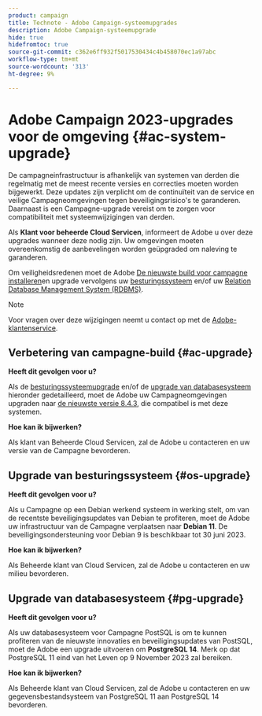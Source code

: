 ```yaml
---
product: campaign
title: Technote - Adobe Campaign-systeemupgrades
description: Adobe Campaign-systeemupgrade
hide: true
hidefromtoc: true
source-git-commit: c362e6ff932f5017530434c4b458070ec1a97abc
workflow-type: tm+mt
source-wordcount: '313'
ht-degree: 9%

---
```


# Adobe Campaign 2023-upgrades voor de omgeving {#ac-system-upgrade}

De campagneinfrastructuur is afhankelijk van systemen van derden die regelmatig met de meest recente versies en correcties moeten worden bijgewerkt. Deze updates zijn verplicht om de continuïteit van de service en veilige Campagneomgevingen tegen beveiligingsrisico&#39;s te garanderen. Daarnaast is een Campagne-upgrade vereist om te zorgen voor compatibiliteit met systeemwijzigingen van derden.

Als **Klant voor beheerde Cloud Servicen**, informeert de Adobe u over deze upgrades wanneer deze nodig zijn. Uw omgevingen moeten overeenkomstig de aanbevelingen worden geüpgraded om naleving te garanderen.

Om veiligheidsredenen moet de Adobe [De nieuwste build voor campagne installeren](#ac-upgrade)en upgrade vervolgens uw [besturingssysteem](#os-upgrade) en/of uw [Relation Database Management System (RDBMS)](#pg-upgrade).

>[!NOTE]
>
>Voor vragen over deze wijzigingen neemt u contact op met de [Adobe-klantenservice](https://helpx.adobe.com/nl/enterprise/admin-guide.html/enterprise/using/support-for-experience-cloud.ug.html).
>

## Verbetering van campagne-build {#ac-upgrade}

**Heeft dit gevolgen voor u?**

Als de [besturingssysteemupgrade](#os-upgrade) en/of de [upgrade van databasesysteem](#pg-upgrade) hieronder gedetailleerd, moet de Adobe uw Campagneomgevingen upgraden naar [de nieuwste versie 8.4.3](../../v8/start/release-notes.md), die compatibel is met deze systemen.

**Hoe kan ik bijwerken?**

Als klant van Beheerde Cloud Servicen, zal de Adobe u contacteren en uw versie van de Campagne bevorderen.

## Upgrade van besturingssysteem {#os-upgrade}

**Heeft dit gevolgen voor u?**

Als u Campagne op een Debian werkend systeem in werking stelt, om van de recentste beveiligingsupdates van Debian te profiteren, moet de Adobe uw infrastructuur van de Campagne verplaatsen naar **Debian 11**. De beveiligingsondersteuning voor Debian 9 is beschikbaar tot 30 juni 2023.

**Hoe kan ik bijwerken?**

Als Beheerde klant van Cloud Servicen, zal de Adobe u contacteren en uw milieu bevorderen.

## Upgrade van databasesysteem {#pg-upgrade}

**Heeft dit gevolgen voor u?**

Als uw databasesysteem voor Campagne PostSQL is om te kunnen profiteren van de nieuwste innovaties en beveiligingsupdates van PostSQL, moet de Adobe een upgrade uitvoeren om **PostgreSQL 14**. Merk op dat PostgreSQL 11 eind van het Leven op 9 November 2023 zal bereiken.

**Hoe kan ik bijwerken?**

Als Beheerde klant van Cloud Servicen, zal de Adobe u contacteren en uw gegevensbestandsysteem van PostgreSQL 11 aan PostgreSQL 14 bevorderen.
